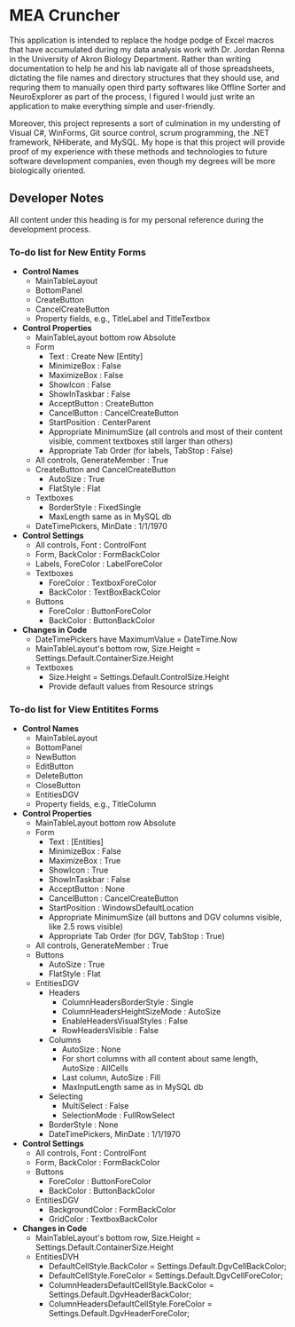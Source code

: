 ﻿# MEA Cruncher

This application is intended to replace the hodge podge of Excel macros that have accumulated during my data analysis work with Dr. Jordan Renna in the University of Akron Biology Department.
Rather than writing documentation to help he and his lab navigate all of those spreadsheets, dictating the file names and directory structures that they should use, and requring them to manually open third party softwares like
Offline Sorter and NeuroExplorer as part of the process, I figured I would just write an application to make everything simple and user-friendly.

Moreover, this project represents a sort of culmination in my understing of Visual C#, WinForms, Git source control, scrum programming, the .NET framework, NHiberate, and MySQL.  My hope is that this project will provide proof of my experience
with these methods and technologies to future software development companies, even though my degrees will be more biologically oriented.

## Developer Notes

All content under this heading is for my personal reference during the development process.

### To-do list for New Entity Forms

* __Control Names__
	* MainTableLayout
	* BottomPanel
	* CreateButton
	* CancelCreateButton
	* Property fields, e.g., TitleLabel and TitleTextbox
* __Control Properties__
	* MainTableLayout bottom row Absolute
	* Form 
		* Text : Create New [Entity]
		* MinimizeBox : False
		* MaximizeBox : False
		* ShowIcon : False
		* ShowInTaskbar : False
		* AcceptButton : CreateButton
		* CancelButton : CancelCreateButton
		* StartPosition : CenterParent
		* Appropriate MinimumSize (all controls and most of their content visible, comment textboxes still larger than others)
		* Appropriate Tab Order (for labels, TabStop : False)
	* All controls, GenerateMember : True
	* CreateButton and CancelCreateButton
		* AutoSize : True
		* FlatStyle : Flat
	* Textboxes
		* BorderStyle : FixedSingle
		* MaxLength same as in MySQL db
	* DateTimePickers, MinDate : 1/1/1970 
* __Control Settings__
	* All controls, Font : ControlFont
	* Form, BackColor : FormBackColor
	* Labels, ForeColor : LabelForeColor
	* Textboxes
		* ForeColor : TextboxForeColor
		* BackColor : TextBoxBackColor
	* Buttons
		* ForeColor : ButtonForeColor
		* BackColor : ButtonBackColor
* __Changes in Code__
	* DateTimePickers have MaximumValue = DateTime.Now
	* MainTableLayout's bottom row, Size.Height = Settings.Default.ContainerSize.Height
	* Textboxes
		* Size.Height = Settings.Default.ControlSize.Height
		* Provide default values from Resource strings

### To-do list for View Entitites Forms

* __Control Names__
	* MainTableLayout
	* BottomPanel
	* NewButton
	* EditButton
	* DeleteButton
	* CloseButton
	* EntitiesDGV
	* Property fields, e.g., TitleColumn
* __Control Properties__
	* MainTableLayout bottom row Absolute
	* Form 
		* Text : [Entities]
		* MinimizeBox : False
		* MaximizeBox : True
		* ShowIcon : True
		* ShowInTaskbar : False
		* AcceptButton : None
		* CancelButton : CancelCreateButton
		* StartPosition : WindowsDefaultLocation
		* Appropriate MinimumSize (all buttons and DGV columns visible, like 2.5 rows visible)
		* Appropriate Tab Order (for DGV, TabStop : True)
	* All controls, GenerateMember : True
	* Buttons
		* AutoSize : True
		* FlatStyle : Flat
	* EntitiesDGV
		* Headers
			* ColumnHeadersBorderStyle : Single
			* ColumnHeadersHeightSizeMode : AutoSize
			* EnableHeadersVisualStyles : False
			* RowHeadersVisible : False
		* Columns
			* AutoSize : None
			* For short columns with all content about same length, AutoSize : AllCells
			* Last column, AutoSize : Fill
			* MaxInputLength same as in MySQL db
		* Selecting
			* MultiSelect : False
			* SelectionMode : FullRowSelect
		* BorderStyle : None
		* DateTimePickers, MinDate : 1/1/1970 
* __Control Settings__
	* All controls, Font : ControlFont
	* Form, BackColor : FormBackColor
	* Buttons
		* ForeColor : ButtonForeColor
		* BackColor : ButtonBackColor
	* EntitiesDGV
		* BackgroundColor : FormBackColor
		* GridColor : TextboxBackColor
* __Changes in Code__
	* MainTableLayout's bottom row, Size.Height = Settings.Default.ContainerSize.Height
	* EntitiesDVH
		* DefaultCellStyle.BackColor = Settings.Default.DgvCellBackColor;
        * DefaultCellStyle.ForeColor = Settings.Default.DgvCellForeColor;
        * ColumnHeadersDefaultCellStyle.BackColor = Settings.Default.DgvHeaderBackColor;
        * ColumnHeadersDefaultCellStyle.ForeColor = Settings.Default.DgvHeaderForeColor;
